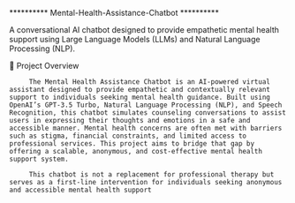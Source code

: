********** Mental-Health-Assistance-Chatbot **********

A conversational AI chatbot designed to provide empathetic mental health support using Large Language Models (LLMs) and Natural Language Processing (NLP).

📌 Project Overview

         The Mental Health Assistance Chatbot is an AI-powered virtual assistant designed to provide empathetic and contextually relevant support to individuals seeking mental health guidance. Built using OpenAI’s GPT-3.5 Turbo, Natural Language Processing (NLP), and Speech Recognition, this chatbot simulates counseling conversations to assist users in expressing their thoughts and emotions in a safe and accessible manner. Mental health concerns are often met with barriers such as stigma, financial constraints, and limited access to professional services. This project aims to bridge that gap by offering a scalable, anonymous, and cost-effective mental health support system.
         
         This chatbot is not a replacement for professional therapy but serves as a first-line intervention for individuals seeking anonymous and accessible mental health support
